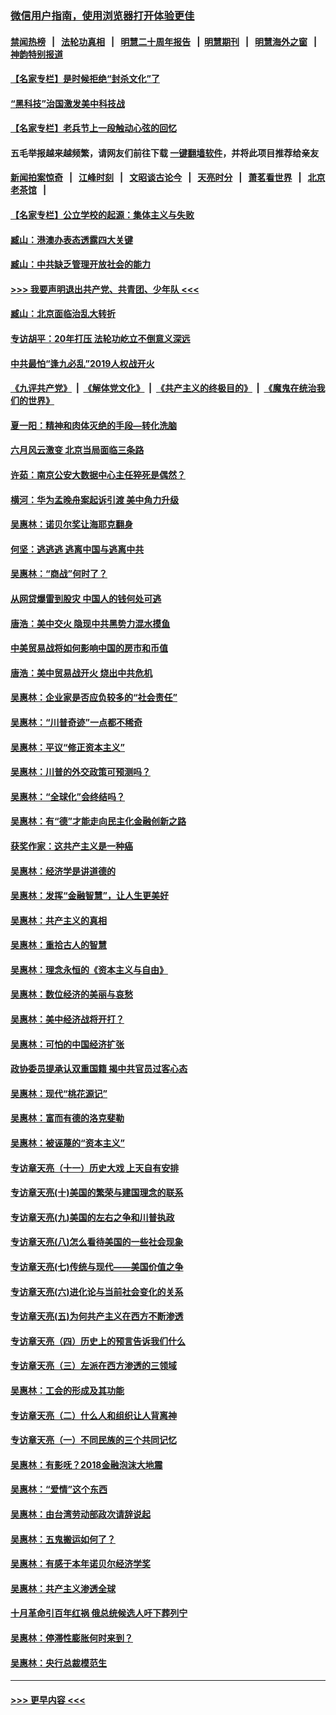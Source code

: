 ### [微信用户指南，使用浏览器打开体验更佳](https://github.com/gfw-breaker/banned-news1/blob/master/indexes/wechat-guide.md?t=0)
#### [禁闻热榜](热点新闻.md?t=0)  &nbsp;&nbsp;|&nbsp;&nbsp; [法轮功真相](https://github.com/gfw-breaker/truth/blob/master/README.md?t=0) &nbsp;&nbsp;|&nbsp;&nbsp; [明慧二十周年报告](https://github.com/gfw-breaker/mh-reports/blob/master/README.md?t=0) &nbsp;&nbsp;|&nbsp;&nbsp;[明慧期刊](https://github.com/gfw-breaker/mh-qikan) &nbsp;&nbsp;|&nbsp;&nbsp; [明慧海外之窗](https://github.com/gfw-breaker/mh-news/blob/master/README.md?t=0) &nbsp;&nbsp;|&nbsp;&nbsp; [神韵特别报道](https://github.com/gfw-breaker/mh-news/blob/master/shenyun.md?t=0)
#### [【名家专栏】是时候拒绝“封杀文化”了](../pages/nsc423/n11814093.md?t=02111522) 
#### [“黑科技”治国激发美中科技战](../pages/nsc423/n11638056.md?t=02111522) 
#### [【名家专栏】老兵节上一段触动心弦的回忆](../pages/nsc423/n11646016.md?t=02111522) 
#### 五毛举报越来越频繁，请网友们前往下载 [一键翻墙软件](https://github.com/gfw-breaker/ssr-accounts)，并将此项目推荐给亲友
#### [新闻拍案惊奇](https://github.com/gfw-breaker/banned-news1/blob/master/pages/link4.md) &nbsp;&nbsp;|&nbsp;&nbsp; [江峰时刻](https://github.com/gfw-breaker/banned-news1/blob/master/pages/link4.md) &nbsp;&nbsp;|&nbsp;&nbsp; [文昭谈古论今](https://github.com/gfw-breaker/banned-news1/blob/master/pages/link4.md) &nbsp;&nbsp;|&nbsp;&nbsp; [天亮时分](https://github.com/gfw-breaker/banned-news1/blob/master/pages/link4.md) &nbsp;&nbsp;|&nbsp;&nbsp; [萧茗看世界](https://github.com/gfw-breaker/banned-news1/blob/master/pages/link4.md) &nbsp;&nbsp;|&nbsp;&nbsp; [北京老茶馆](https://github.com/gfw-breaker/banned-news1/blob/master/pages/link4.md) &nbsp;&nbsp;|&nbsp;&nbsp; 
#### [【名家专栏】公立学校的起源：集体主义与失败](../pages/nsc423/n11601833.md?t=02111522) 
#### [臧山：港澳办表态透露四大关键](../pages/nsc423/n11421628.md?t=02111522) 
#### [臧山：中共缺乏管理开放社会的能力](../pages/nsc423/n11407457.md?t=02111522) 
#### [>>> 我要声明退出共产党、共青团、少年队 <<<](https://github.com/begood0513/goodnews/blob/master/quit/letter.md) 
#### [臧山：北京面临治乱大转折](../pages/nsc423/n11406895.md?t=02111522) 
#### [专访胡平：20年打压 法轮功屹立不倒意义深远](../pages/nsc423/n11398800.md?t=02111522) 
#### [中共最怕“逢九必乱”2019人权战开火](../pages/nsc423/n11385248.md?t=02111522) 
#### [《九评共产党》](https://github.com/begood0513/9ping.md/blob/master/README.md) &nbsp;|&nbsp; [《解体党文化》](../../../../jtdwh.md/blob/master/README.md)  &nbsp;|&nbsp; [《共产主义的终极目的》](../../../../gczydzjmd.md/blob/master/README.md) &nbsp;|&nbsp; [《魔鬼在统治我们的世界》](../../../../mgztzwmdsj.md/blob/master/README.md) 
#### [夏一阳：精神和肉体灭绝的手段—转化洗脑](../pages/nsc423/n11368250.md?t=02111522) 
#### [六月风云激变 北京当局面临三条路](../pages/nsc423/n11313668.md?t=02111522) 
#### [许茹：南京公安大数据中心主任猝死是偶然？](../pages/nsc423/n11064744.md?t=02111522) 
#### [横河：华为孟晚舟案起诉引渡 美中角力升级](../pages/nsc423/n11027230.md?t=02111522) 
#### [吴惠林：诺贝尔奖让海耶克翻身](../pages/nsc423/n10890049.md?t=02111522) 
#### [何坚：逃逃逃 逃离中国与逃离中共](../pages/nsc423/n10592891.md?t=02111522) 
#### [吴惠林：“商战”何时了？](../pages/nsc423/n10573558.md?t=02111522) 
#### [从网贷爆雷到股灾 中国人的钱何处可逃](../pages/nsc423/n10572800.md?t=02111522) 
#### [唐浩：美中交火 隐现中共黑势力混水摸鱼](../pages/nsc423/n10544040.md?t=02111522) 
#### [中美贸易战将如何影响中国的房市和币值](../pages/nsc423/n10543697.md?t=02111522) 
#### [唐浩：美中贸易战开火 烧出中共危机](../pages/nsc423/n10540126.md?t=02111522) 
#### [吴惠林：企业家是否应负较多的“社会责任”](../pages/nsc423/n10535022.md?t=02111522) 
#### [吴惠林：“川普奇迹”一点都不稀奇](../pages/nsc423/n10512808.md?t=02111522) 
#### [吴惠林：平议“修正资本主义”](../pages/nsc423/n10495724.md?t=02111522) 
#### [吴惠林：川普的外交政策可预测吗？](../pages/nsc423/n10462387.md?t=02111522) 
#### [吴惠林：“全球化”会终结吗？](../pages/nsc423/n10452838.md?t=02111522) 
#### [吴惠林：有“德”才能走向民主化金融创新之路](../pages/nsc423/n10432292.md?t=02111522) 
#### [获奖作家：这共产主义是一种癌](../pages/nsc423/n10431541.md?t=02111522) 
#### [吴惠林：经济学是讲道德的](../pages/nsc423/n10398014.md?t=02111522) 
#### [吴惠林：发挥“金融智慧”，让人生更美好](../pages/nsc423/n10375019.md?t=02111522) 
#### [吴惠林：共产主义的真相](../pages/nsc423/n10351394.md?t=02111522) 
#### [吴惠林：重拾古人的智慧](../pages/nsc423/n10337691.md?t=02111522) 
#### [吴惠林：理念永恒的《资本主义与自由》](../pages/nsc423/n10316274.md?t=02111522) 
#### [吴惠林：数位经济的美丽与哀愁](../pages/nsc423/n10292946.md?t=02111522) 
#### [吴惠林：美中经济战将开打？](../pages/nsc423/n10258825.md?t=02111522) 
#### [吴惠林：可怕的中国经济扩张](../pages/nsc423/n10219147.md?t=02111522) 
#### [政协委员提承认双重国籍 揭中共官员过客心态](../pages/nsc423/n10208809.md?t=02111522) 
#### [吴惠林：现代“桃花源记”](../pages/nsc423/n10185234.md?t=02111522) 
#### [吴惠林：富而有德的洛克斐勒](../pages/nsc423/n10142264.md?t=02111522) 
#### [吴惠林：被诬蔑的“资本主义”](../pages/nsc423/n10124816.md?t=02111522) 
#### [专访章天亮（十一）历史大戏 上天自有安排](../pages/nsc423/n10094905.md?t=02111522) 
#### [专访章天亮(十)美国的繁荣与建国理念的联系](../pages/nsc423/n10094899.md?t=02111522) 
#### [专访章天亮(九)美国的左右之争和川普执政](../pages/nsc423/n10094889.md?t=02111522) 
#### [专访章天亮(八)怎么看待美国的一些社会现象](../pages/nsc423/n10094857.md?t=02111522) 
#### [专访章天亮(七)传统与现代——美国价值之争](../pages/nsc423/n10093140.md?t=02111522) 
#### [专访章天亮(六)进化论与当前社会变化的关系](../pages/nsc423/n10092036.md?t=02111522) 
#### [专访章天亮(五)为何共产主义在西方不断渗透](../pages/nsc423/n10083620.md?t=02111522) 
#### [专访章天亮（四）历史上的预言告诉我们什么](../pages/nsc423/n10083606.md?t=02111522) 
#### [专访章天亮（三）左派在西方渗透的三领域](../pages/nsc423/n10081115.md?t=02111522) 
#### [吴惠林：工会的形成及其功能](../pages/nsc423/n10080633.md?t=02111522) 
#### [专访章天亮（二）什么人和组织让人背离神](../pages/nsc423/n10076637.md?t=02111522) 
#### [专访章天亮（一）不同民族的三个共同记忆](../pages/nsc423/n10074188.md?t=02111522) 
#### [吴惠林：有影呒？2018金融泡沫大地震](../pages/nsc423/n10040534.md?t=02111522) 
#### [吴惠林：“爱情”这个东西](../pages/nsc423/n10019423.md?t=02111522) 
#### [吴惠林：由台湾劳动部政次请辞说起](../pages/nsc423/n9979679.md?t=02111522) 
#### [吴惠林：五鬼搬运如何了？](../pages/nsc423/n9925338.md?t=02111522) 
#### [吴惠林：有感于本年诺贝尔经济学奖](../pages/nsc423/n9871883.md?t=02111522) 
#### [吴惠林：共产主义渗透全球](../pages/nsc423/n9812748.md?t=02111522) 
#### [十月革命引百年红祸 俄总统候选人吁下葬列宁](../pages/nsc423/n9810182.md?t=02111522) 
#### [吴惠林：停滞性膨胀何时来到？](../pages/nsc423/n9764136.md?t=02111522) 
#### [吴惠林：央行总裁模范生](../pages/nsc423/n9728134.md?t=02111522) 

----
#### [ >>> 更早内容 <<< ](../indexes/nsc423-earlier.md)

